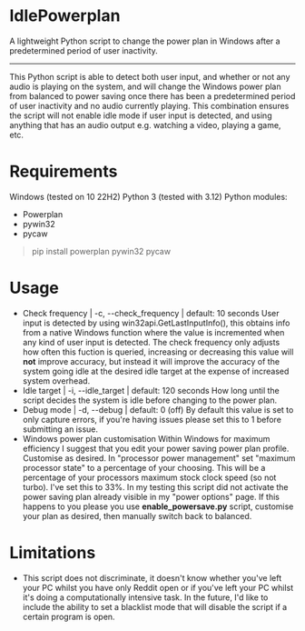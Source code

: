
# IdlePowerplan
A lightweight Python script to change the power plan in Windows after a predetermined period of user inactivity.

---

This Python script is able to detect both user input, and whether or not any audio is playing on the system, and will change the Windows power plan from balanced to power saving once there has been a predetermined period of user inactivity and no audio currently playing. This combination ensures the script will not enable idle mode if user input is detected, and using anything that has an audio output e.g. watching a video, playing a game, etc. 
# Requirements
Windows (tested on 10 22H2)
Python 3 (tested with 3.12)
Python modules:
 - Powerplan
 - pywin32
 - pycaw

>  pip install powerplan pywin32 pycaw


# Usage
 - Check frequency | -c, --check_frequency | default: 10 seconds
User input is detected by using win32api.GetLastInputInfo(), this obtains info from a native Windows function where the value is incremented when any kind of user input is detected. The check frequency only adjusts how often this fuction is queried, increasing or decreasing this value will **not** improve accuracy, but instead it will improve the accuracy of the system going idle at the desired idle target at the expense of increased system overhead.
 - Idle target | -i, --idle_target | default: 120 seconds
 How long until the script decides the system is idle before changing to the power plan.
 - Debug mode | -d, --debug | default: 0 (off)
 By default this value is set to only capture errors, if you're having issues please set this to 1 before submitting an issue.
 - Windows power plan customisation
 Within Windows for maximum efficiency I suggest that you edit your power saving power plan profile. Customise as desired. In "processor power management"  set "maximum processor state" to a percentage of your choosing. This will be a percentage of your processors maximum stock clock speed (so not turbo). I've set this to 33%. 
 In my testing this script did not activate the power saving plan already visible in my "power options" page. If this happens to you please you use **enable_powersave.py** script, customise your plan as desired, then manually switch back to balanced.

# Limitations

 - This script does not discriminate, it doesn't know whether you've left your PC whilst you have only Reddit open or if you've left your PC whilst it's doing a computationally intensive task. In the future, I'd like to include the ability to set a blacklist mode that will disable the script if a certain program is open.

    

